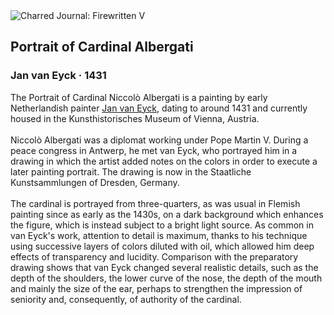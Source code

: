<div class="artwork-of-the-day">
  <div class="container">
    <div class="img-wrapper">
      <img
        src="https://uploads5.wikiart.org/images/jan-van-eyck/portrait-of-cardinal-albergati.jpg!Large.jpg"
        alt="Charred Journal: Firewritten V" />
    </div>
    <div class="artwork-detail">
      <div class="artwork-origin"> 
        <h2 class="artwork-name">Portrait of Cardinal Albergati</h2>
        <h3 class="artist">
          Jan van Eyck
                    ·  1431
        </h3>
      </div>
      <p class="description">
        <span class="artwork-description-text ng-binding" ng-bind-html="viewModel.ArtworkOfTheDay.Description | unsafe">The Portrait of Cardinal Niccolò Albergati is a painting by early Netherlandish painter <a target="_blank" href="/en/jan-van-eyck">Jan van Eyck</a>, dating to around 1431 and currently housed in the Kunsthistorisches Museum of Vienna, Austria.
<br>
<br>Niccolò Albergati was a diplomat working under Pope Martin V. During a peace congress in Antwerp, he met van Eyck, who portrayed him in a drawing in which the artist added notes on the colors in order to execute a later painting portrait. The drawing is now in the Staatliche Kunstsammlungen of Dresden, Germany.
<br>
<br>The cardinal is portrayed from three-quarters, as was usual in Flemish painting since as early as the 1430s, on a dark background which enhances the figure, which is instead subject to a bright light source. As common in van Eyck's work, attention to detail is maximum, thanks to his technique using successive layers of colors diluted with oil, which allowed him deep effects of transparency and lucidity. Comparison with the preparatory drawing shows that van Eyck changed several realistic details, such as the depth of the shoulders, the lower curve of the nose, the depth of the mouth and mainly the size of the ear, perhaps to strengthen the impression of seniority and, consequently, of authority of the cardinal.</span>
                        <div class="text-shadow-container" ng-show="showShadow" style=""></div>
      </p>
    </div>
  </div>

</div>
